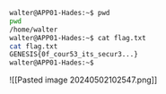 ```bash
walter@APP01-Hades:~$ pwd
pwd
/home/walter
walter@APP01-Hades:~$ cat flag.txt
cat flag.txt
GENESIS{0f_cour53_its_secur3...}  
walter@APP01-Hades:~$ 
```

![[Pasted image 20240502102547.png]]